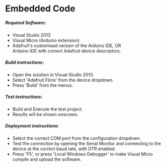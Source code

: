 # Embedded Code
##### Required Software:
 - Visual Studio 2013
 - Visual Micro (Arduino extension)
 - Adafruit's customised version of the Arduino IDE, OR  
   Arduino IDE with correct Adafruit device descriptors.

##### Build instructions:
 - Open the solution in Visual Studio 2013.
 - Select 'Adafruit Flora' from the device dropdown.
 - Press 'Build' from the menus.

##### Test instructions:
 - Build and Execute the test project.
 - Results will be shown onscreen.

##### Deployment instructions:
 - Select the correct COM port from the configuration dropdown.
 - Test the connection by opening the Serial Monitor and connecting to the device at the correct baud rate, with DTR enabled.
 - Press 'F5', or press 'Local Windows Debugger' to make Visual Micro compile and upload the software.
